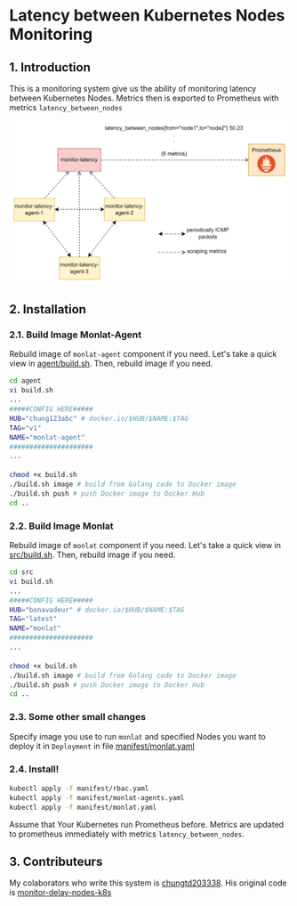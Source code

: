 # Latency between Kubernetes Nodes Monitoring

## 1. Introduction

This is a monitoring system give us the ability of monitoring latency between Kubernetes Nodes. Metrics then is exported to Prometheus with metrics `latency_between_nodes`

![alt](images/model.jpg)


## 2. Installation

### 2.1. Build Image Monlat-Agent
Rebuild image of `monlat-agent` component if you need. Let's take a quick view in [agent/build.sh](agent/build.sh). Then, rebuild image if you need.

```bash
cd agent
vi build.sh
...
#####CONFIG HERE#####
HUB="chung123abc" # docker.io/$HUB/$NAME:$TAG
TAG="v1"
NAME="monlat-agent"
#####################
...

chmod +x build.sh
./build.sh image # build from Golang code to Docker image
./build.sh push # push Docker image to Docker Hub
cd ..
```

### 2.2. Build Image Monlat

Rebuild image of `monlat` component if you need. Let's take a quick view in [src/build.sh](src/build.sh). Then, rebuild image if you need.

```bash
cd src
vi build.sh
...
#####CONFIG HERE#####
HUB="bonavadeur" # docker.io/$HUB/$NAME:$TAG
TAG="latest"
NAME="monlat"
#####################
...

chmod +x build.sh
./build.sh image # build from Golang code to Docker image
./build.sh push # push Docker image to Docker Hub
cd ..
```

### 2.3. Some other small changes

Specify image you use to run `monlat` and specified Nodes you want to deploy it in `Deployment` in file [manifest/monlat.yaml](manifest/monlat.yaml)

### 2.4. Install!

```bash
kubectl apply -f manifest/rbac.yaml
kubectl apply -f manifest/monlat-agents.yaml
kubectl apply -f manifest/monlat.yaml
```

Assume that Your Kubernetes run Prometheus before. Metrics are updated to prometheus immediately with metrics `latency_between_nodes`.

## 3. Contributeurs

My colaborators who write this system is [chungtd203338](https://github.com/chungtd203338). His original code is [monitor-delay-nodes-k8s](https://github.com/chungtd203338/monitor-delay-nodes-k8s)
